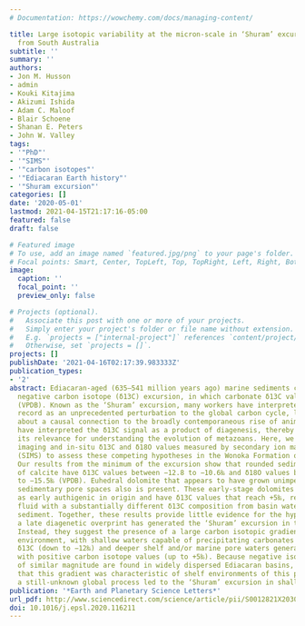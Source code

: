 ```yaml
---
# Documentation: https://wowchemy.com/docs/managing-content/

title: Large isotopic variability at the micron-scale in ‘Shuram’ excursion carbonates
  from South Australia
subtitle: ''
summary: ''
authors:
- Jon M. Husson
- admin
- Kouki Kitajima
- Akizumi Ishida
- Adam C. Maloof
- Blair Schoene
- Shanan E. Peters
- John W. Valley
tags:
- '"PhD"'
- '"SIMS"'
- '"carbon isotopes"'
- '"Ediacaran Earth history"'
- '"Shuram excursion"'
categories: []
date: '2020-05-01'
lastmod: 2021-04-15T21:17:16-05:00
featured: false
draft: false

# Featured image
# To use, add an image named `featured.jpg/png` to your page's folder.
# Focal points: Smart, Center, TopLeft, Top, TopRight, Left, Right, BottomLeft, Bottom, BottomRight.
image:
  caption: ''
  focal_point: ''
  preview_only: false

# Projects (optional).
#   Associate this post with one or more of your projects.
#   Simply enter your project's folder or file name without extension.
#   E.g. `projects = ["internal-project"]` references `content/project/deep-learning/index.md`.
#   Otherwise, set `projects = []`.
projects: []
publishDate: '2021-04-16T02:17:39.983333Z'
publication_types:
- '2'
abstract: Ediacaran-aged (635–541 million years ago) marine sediments contain a large
  negative carbon isotope (δ13C) excursion, in which carbonate δ13C values reach −12‰
  (VPDB). Known as the ‘Shuram’ excursion, many workers have interpreted this δ13C
  record as an unprecedented perturbation to the global carbon cycle, leading to speculation
  about a causal connection to the broadly contemporaneous rise of animal life. Others
  have interpreted the δ13C signal as a product of diagenesis, thereby minimizing
  its relevance for understanding the evolution of metazoans. Here, we present SEM
  imaging and in-situ δ13C and δ18O values measured by secondary ion mass spectrometry
  (SIMS) to assess these competing hypotheses in the Wonoka Formation of South Australia.
  Our results from the minimum of the excursion show that rounded sedimentary grains
  of calcite have δ13C values between −12.8 to −10.6‰ and δ18O values between −17.8
  to −15.5‰ (VPDB). Euhedral dolomite that appears to have grown unimpeded in open
  sedimentary pore spaces also is present. These early-stage dolomites are interpreted
  as early authigenic in origin and have δ13C values that reach +5‰, requiring a formation
  fluid with a substantially different δ13C composition from basin waters or bulk
  sediment. Together, these results provide little evidence for the hypothesis that
  a late diagenetic overprint has generated the ‘Shuram’ excursion in the Wonoka.
  Instead, they suggest the presence of a large carbon isotopic gradient in the surface
  environment, with shallow waters capable of precipitating carbonates with very low
  δ13C (down to −12‰) and deeper shelf and/or marine pore waters generating carbonates
  with positive carbon isotope values (up to +5‰). Because negative isotope excursions
  of similar magnitude are found in widely dispersed Ediacaran basins, it is likely
  that this gradient was characteristic of shelf environments of this period and that
  a still-unknown global process led to the ‘Shuram’ excursion in shallow water carbonates.
publication: '*Earth and Planetary Science Letters*'
url_pdf: http://www.sciencedirect.com/science/article/pii/S0012821X20301540
doi: 10.1016/j.epsl.2020.116211
---
```

